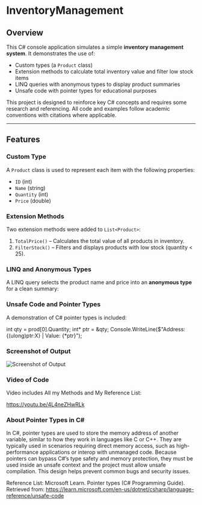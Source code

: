 # InventoryManagement

## Overview

This C# console application simulates a simple **inventory management system**. It demonstrates the use of:

- Custom types (a `Product` class)
- Extension methods to calculate total inventory value and filter low stock items
- LINQ queries with anonymous types to display product summaries
- Unsafe code with pointer types for educational purposes

This project is designed to reinforce key C# concepts and requires some research and referencing. All code and examples follow academic conventions with citations where applicable.

---

## Features

### Custom Type

A `Product` class is used to represent each item with the following properties:

- `ID` (int)
- `Name` (string)
- `Quantity` (int)
- `Price` (double)

### Extension Methods

Two extension methods were added to `List<Product>`:

1. `TotalPrice()` – Calculates the total value of all products in inventory.  
2. `FilterStock()` – Filters and displays products with low stock (quantity < 25).

### LINQ and Anonymous Types

A LINQ query selects the product name and price into an **anonymous type** for a clean summary:

### Unsafe Code and Pointer Types

A demonstration of C# pointer types is included:

int qty = prod[0].Quantity;
int* ptr = &qty;
Console.WriteLine($"Address: {(ulong)ptr:X} | Value: {*ptr}");

### Screenshot of Output 

![Screenshot of Output](https://github.com/user-attachments/assets/57713de3-3d5e-426d-8ba2-47f47e06d3de)


### Video of Code 
Video includes All my Methods and My Reference List:

https://youtu.be/4L4neZHwRLk

### About Pointer Types in C#

In C#, pointer types are used to store the memory address of another variable, similar to how they work in languages like C or C++. They are typically used in scenarios requiring direct memory access, such as high-performance applications or interop with unmanaged code. Because pointers can bypass C#’s type safety and memory protection, they must be used inside an unsafe context and the project must allow unsafe compilation. This design helps prevent common bugs and security issues.

Reference List:
Microsoft Learn. Pointer types (C# Programming Guide). Retrieved from: https://learn.microsoft.com/en-us/dotnet/csharp/language-reference/unsafe-code
